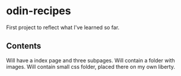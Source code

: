 # odin-recipes
First project to reflect what I've learned so far.


## Contents
Will have a index page and three subpages. Will contain a folder with images. Will contain small css folder, placed there on my own liberty.
